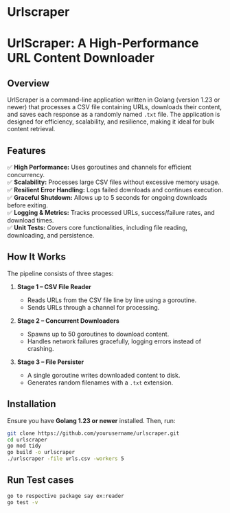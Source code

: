 # Urlscraper
# UrlScraper: A High-Performance URL Content Downloader  

## Overview  
UrlScraper is a command-line application written in Golang (version 1.23 or newer) that processes a CSV file containing URLs, downloads their content, and saves each response as a randomly named `.txt` file. The application is designed for efficiency, scalability, and resilience, making it ideal for bulk content retrieval.  

## Features  
✅ **High Performance:** Uses goroutines and channels for efficient concurrency.  
✅ **Scalability:** Processes large CSV files without excessive memory usage.  
✅ **Resilient Error Handling:** Logs failed downloads and continues execution.  
✅ **Graceful Shutdown:** Allows up to 5 seconds for ongoing downloads before exiting.  
✅ **Logging & Metrics:** Tracks processed URLs, success/failure rates, and download times.  
✅ **Unit Tests:** Covers core functionalities, including file reading, downloading, and persistence.  

## How It Works  

The pipeline consists of three stages:  

1. **Stage 1 – CSV File Reader**  
   - Reads URLs from the CSV file line by line using a goroutine.  
   - Sends URLs through a channel for processing.  

2. **Stage 2 – Concurrent Downloaders**  
   - Spawns up to 50 goroutines to download content.  
   - Handles network failures gracefully, logging errors instead of crashing.  

3. **Stage 3 – File Persister**  
   - A single goroutine writes downloaded content to disk.  
   - Generates random filenames with a `.txt` extension.  

## Installation  

Ensure you have **Golang 1.23 or newer** installed. Then, run:  

```sh
git clone https://github.com/yourusername/urlscraper.git  
cd urlscraper  
go mod tidy  
go build -o urlscraper  
./urlscraper -file urls.csv -workers 5
``` 

## Run Test cases  

```sh
go to respective package say ex:reader 
go test -v
```

